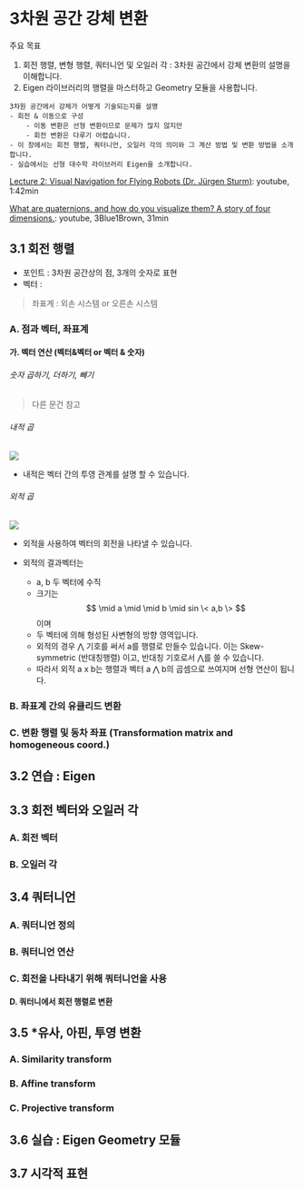 # 3차원 공간 강체 변환

주요 목표
1. 회전 행렬, 변형 행렬, 쿼터니언 및 오일러 각 : 3차원 공간에서 강체 변환의 설명을 이해합니다.
2. Eigen 라이브러리의 행렬을 마스터하고 Geometry 모듈을 사용합니다.

```
3차원 공간에서 강체가 어떻게 기술되는지를 설명
- 회전 & 이동으로 구성
    - 이동 변환은 선형 변환이므로 문제가 많지 않지만 
    - 회전 변환은 다루기 어렵습니다. 
- 이 장에서는 회전 행렬, 쿼터니언, 오일러 각의 의미와 그 계산 방법 및 변환 방법을 소개합니다. 
- 실습에서는 선형 대수학 라이브러리 Eigen을 소개합니다. 
```

[Lecture 2: Visual Navigation for Flying Robots (Dr. Jürgen Sturm)](https://www.youtube.com/watch?v=0wOp4k_lJvI&feature=youtu.be&list=PLTBdjV_4f-EKeki5ps2WHqJqyQvxls4ha): youtube, 1:42min

[What are quaternions, and how do you visualize them? A story of four dimensions.](https://www.youtube.com/watch?v=d4EgbgTm0Bg&feature=youtu.be): youtube, 3Blue1Brown, 31min

## 3.1 회전 행렬

- 포인트 : 3차원 공간상의 점, 3개의 숫자로 표현 
- 벡터 : 

> 좌표계 : 외손 시스템 or 오른손 시스템


### A. 점과 벡터, 좌표계 

#### 가. 벡터 연산 (벡터&벡터 or 벡터 & 숫자)

###### 숫자 곱하기, 더하기, 빼기

> 다른 문건 참고 

###### 내적 곱

![](https://i.imgur.com/kwXywjS.png)

- 내적은 벡터 간의 투영 관계를 설명 할 수 있습니다.


###### 외적 곱

![](https://i.imgur.com/8uFxzeJ.png)

- 외적을 사용하여 벡터의 회전을 나타낼 수 있습니다.


- 외적의 결과벡터는 
    - a, b 두 벡터에 수직
    - 크기는 $$ \mid a \mid \mid b \mid sin \< a,b \> $$이며 
    - 두 벡터에 의해 형성된 사변형의 방향 영역입니다. 
    - 외적의 경우 ⋀ 기호를 써서 a를 행렬로 만들수 있습니다. 이는 Skew-symmetric (반대칭행렬) 이고, 반대칭 기호로서 ⋀를 쓸 수 있습니다.
    - 따라서 외적 a x b는 행렬과 벡터 a ⋀ b의 곱셈으로 쓰여지며 선형 연산이 됩니다. 



### B. 좌표계 간의 유클리드 변환








### C. 변환 행렬 및 동차 좌표 (Transformation matrix and homogeneous coord.)



## 3.2 연습 : Eigen



## 3.3 회전 벡터와 오일러 각



### A. 회전 벡터



### B. 오일러 각



## 3.4 쿼터니언

### A. 쿼터니언 정의 

### B. 쿼터니언 연산 


### C. 회전을 나타내기 위해 쿼터니언을 사용 



#### D. 쿼터니에서 회전 행렬로 변환 



## 3.5 *유사, 아핀, 투영 변환


### A. Similarity transform


### B. Affine transform


### C. Projective transform


## 3.6 실습 : Eigen Geometry 모듈



## 3.7 시각적 표현












